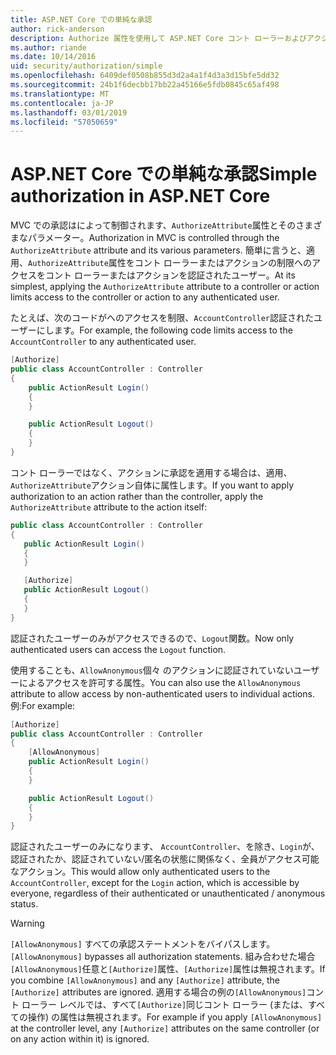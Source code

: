 ```yaml
---
title: ASP.NET Core での単純な承認
author: rick-anderson
description: Authorize 属性を使用して ASP.NET Core コント ローラーおよびアクションへのアクセスを制限する方法について説明します。
ms.author: riande
ms.date: 10/14/2016
uid: security/authorization/simple
ms.openlocfilehash: 6409def0508b855d3d2a4a1f4d3a3d15bfe5dd32
ms.sourcegitcommit: 24b1f6decbb17bb22a45166e5fdb0845c65af498
ms.translationtype: MT
ms.contentlocale: ja-JP
ms.lasthandoff: 03/01/2019
ms.locfileid: "57050659"
---
```

# <a name="simple-authorization-in-aspnet-core"></a><span data-ttu-id="8a724-103">ASP.NET Core での単純な承認</span><span class="sxs-lookup"><span data-stu-id="8a724-103">Simple authorization in ASP.NET Core</span></span>

<a name="security-authorization-simple"></a>

<span data-ttu-id="8a724-104">MVC での承認はによって制御されます、`AuthorizeAttribute`属性とそのさまざまなパラメーター。</span><span class="sxs-lookup"><span data-stu-id="8a724-104">Authorization in MVC is controlled through the `AuthorizeAttribute` attribute and its various parameters.</span></span> <span data-ttu-id="8a724-105">簡単に言うと、適用、`AuthorizeAttribute`属性をコント ローラーまたはアクションの制限へのアクセスをコント ローラーまたはアクションを認証されたユーザー。</span><span class="sxs-lookup"><span data-stu-id="8a724-105">At its simplest, applying the `AuthorizeAttribute` attribute to a controller or action limits access to the controller or action to any authenticated user.</span></span>

<span data-ttu-id="8a724-106">たとえば、次のコードがへのアクセスを制限、`AccountController`認証されたユーザーにします。</span><span class="sxs-lookup"><span data-stu-id="8a724-106">For example, the following code limits access to the `AccountController` to any authenticated user.</span></span>

```csharp
[Authorize]
public class AccountController : Controller
{
    public ActionResult Login()
    {
    }

    public ActionResult Logout()
    {
    }
}
```

<span data-ttu-id="8a724-107">コント ローラーではなく、アクションに承認を適用する場合は、適用、`AuthorizeAttribute`アクション自体に属性します。</span><span class="sxs-lookup"><span data-stu-id="8a724-107">If you want to apply authorization to an action rather than the controller, apply the `AuthorizeAttribute` attribute to the action itself:</span></span>

```csharp
public class AccountController : Controller
{
   public ActionResult Login()
   {
   }

   [Authorize]
   public ActionResult Logout()
   {
   }
}
```

<span data-ttu-id="8a724-108">認証されたユーザーのみがアクセスできるので、`Logout`関数。</span><span class="sxs-lookup"><span data-stu-id="8a724-108">Now only authenticated users can access the `Logout` function.</span></span>

<span data-ttu-id="8a724-109">使用することも、`AllowAnonymous`個々 のアクションに認証されていないユーザーによるアクセスを許可する属性。</span><span class="sxs-lookup"><span data-stu-id="8a724-109">You can also use the `AllowAnonymous` attribute to allow access by non-authenticated users to individual actions.</span></span> <span data-ttu-id="8a724-110">例:</span><span class="sxs-lookup"><span data-stu-id="8a724-110">For example:</span></span>

```csharp
[Authorize]
public class AccountController : Controller
{
    [AllowAnonymous]
    public ActionResult Login()
    {
    }

    public ActionResult Logout()
    {
    }
}
```

<span data-ttu-id="8a724-111">認証されたユーザーのみになります、 `AccountController`、を除き、`Login`が、認証されたか、認証されていない/匿名の状態に関係なく、全員がアクセス可能なアクション。</span><span class="sxs-lookup"><span data-stu-id="8a724-111">This would allow only authenticated users to the `AccountController`, except for the `Login` action, which is accessible by everyone, regardless of their authenticated or unauthenticated / anonymous status.</span></span>

> [!WARNING]
> <span data-ttu-id="8a724-112">`[AllowAnonymous]` すべての承認ステートメントをバイパスします。</span><span class="sxs-lookup"><span data-stu-id="8a724-112">`[AllowAnonymous]` bypasses all authorization statements.</span></span> <span data-ttu-id="8a724-113">組み合わせた場合`[AllowAnonymous]`任意と`[Authorize]`属性、`[Authorize]`属性は無視されます。</span><span class="sxs-lookup"><span data-stu-id="8a724-113">If you combine `[AllowAnonymous]` and any `[Authorize]` attribute, the `[Authorize]` attributes are ignored.</span></span> <span data-ttu-id="8a724-114">適用する場合の例の`[AllowAnonymous]`コント ローラー レベルでは、すべて`[Authorize]`同じコント ローラー (または、すべての操作) の属性は無視されます。</span><span class="sxs-lookup"><span data-stu-id="8a724-114">For example if you apply `[AllowAnonymous]` at the controller level, any `[Authorize]` attributes on the same controller (or on any action within it) is ignored.</span></span>
